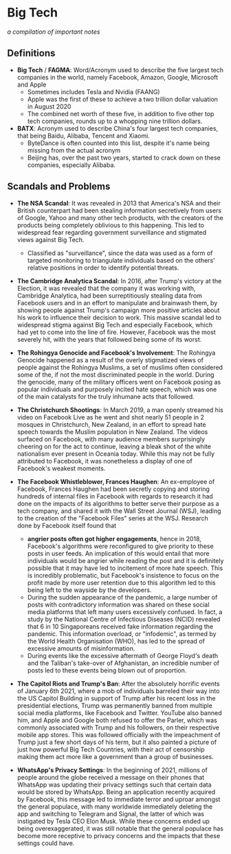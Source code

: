 # Big Tech
_a compilation of important notes_

## Definitions

- **Big Tech** / **FAGMA**: Word/Acronym used to describe the five largest tech companies in the world, namely Facebook, Amazon, Google, Microsoft and Apple
  - Sometimes includes Tesla and Nvidia (FAANG)
  - Apple was the first of these to achieve a two trillion dollar valuation in August 2020
  - The combined net worth of these five, in addition to five other top tech companies, rounds up to a whopping nine trillion dollars.
- **BATX**: Acronym used to describe China's four largest tech companies, that being Baidu, Alibaba, Tencent and Xiaomi.
  - ByteDance is often counted into this list, despite it's name being missing from the actual acronym
  - Beijing has, over the past two years, started to crack down on these companies, especially Alibaba.



## Scandals and Problems
- **The NSA Scandal**: It was revealed in 2013 that America's NSA and their British counterpart had been stealing information secretively from users of Google, Yahoo and many other tech products, with the creators of the products being completely oblivious to this happening. This led to widespread fear regarding government surveillance and stigmated views against Big Tech.
  - Classified as "surveillance", since the data was used as a form of targeted monitoring to triangulate individuals based on the others' relative positions in order to identify potential threats.
- **The Cambridge Analytica Scandal**: In 2016, after Trump's victory at the Election, it was revealed that the company it was working with, Cambridge Analytica, had been surreptitiously stealing data from Facebook users and in an effort to manipulate and brainwash them, by showing people against Trump's campaign more positive articles about his work to influence their decision to work. This massive scandal led to widespread stigma against Big Tech and especially Facebook, which had yet to come into the line of fire. However, Facebook was the most severely hit, with the years that followed being some of its worst.
- **The Rohingya Genocide and Facebook's Involvement**: The Rohingya Genocide happened as a result of the overly stigmatized views of people against the Rohingya Muslims, a set of muslims often considered some of the, if not the most discriminated people in the world. During the genocide, many of the military officers went on Facebook posing as popular individuals and purposely incited hate speech, which was one of the main catalysts for the truly inhumane acts that followed.
- **The Christchurch Shootings**: In March 2019, a man openly streamed his video on Facebook Live as he went and shot nearly 51 people in 2 mosques in Christchurch, New Zealand, in an effort to spread hate speech towards the Muslim population in New Zealand. The videos surfaced on Facebook, with many audience members surprisingly cheering on for the act to continue, leaving a bleak shot of the white nationalism ever present in Oceania today. While this may not be fully attributed to Facebook, it was nonetheless a display of one of Facebook's weakest moments.
- **The Facebook Whistleblower, Frances Haughen**: An ex-employee of Facebook, Frances Haughen had been secretly copying and storing hundreds of internal files in Facebook with regards to research it had done on the impacts of its algorithms to better serve their purpose as a tech company, and shared it with the Wall Street Journal (WSJ), leading to the creation of the "Facebook Files" series at the WSJ. Research done by Facebook itself found that
  - **angrier posts often got higher engagements**, hence in 2018, Facebook's algorithms were reconfigured to give priority to these posts in user feeds. An implication of this would entail that more individuals would be angrier while reading the post and it is definitely possible that it may have led to incitement of more hate speech. This is incredibly problematic, but Facebook's insistence to focus on the profit made by more user retention due to this algorithm led to this being left to the wayside by the developers.
  - During the sudden appearance of the pandemic, a large number of posts with contradictory information was shared on these social media platforms that left many users excessively confused. In fact, a study by the National Centre of Infectious Diseases (NCID) revealed that 6 in 10 Singaporeans received fake information regarding the pandemic. This information overload, or "infodemic", as termed by the World Health Organisation (WHO), has led to the spread of excessive amounts of misinformation.
  - During events like the excessive aftermath of George Floyd's death and the Taliban's take-over of Afghanistan, an incredible number of posts led to these events being blown out of proportion.
- **The Capitol Riots and Trump's Ban**: After the absolutely horrific events of January 6th 2021, where a mob of individuals barreled their way into the US Capitol Building in support of Trump after his recent loss in the presidential elections, Trump was permanently banned from multiple social media platforms, like Facebook and Twitter. YouTube also banned him, and Apple and Google both refused to offer the Parler, which was commonly associated with Trump and his followers, on their respective mobile app stores. This was followed officially with the impeachment of Trump just a few short days of his term, but it also painted a picture of just how powerful Big Tech Countries, with their act of censorship making them act more like a government than a group of businesses.

- **WhatsApp's Privacy Settings**: In the beginning of 2021, millions of people around the globe received a message on their phones that WhatsApp was updating their privacy settings such that certain data would be stored by WhatsApp. Being an application recently acquired by Facebook, this message led to immediate terror and uproar amongst the general populace, with many worldwide immediately deleting the app and switching to Telegram and Signal, the latter of which was instigated by Tesla CEO Elon Musk. While these concerns ended up being overexaggerated, it was still notable that the general populace has become more receptive to privacy concerns and the impacts that these settings could have.

